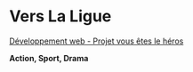 # Vers La Ligue

[Développement web - Projet vous êtes le héros]([https://www.example.com](https://smnarnold.com/projets/vous-etes-le-heros)https://smnarnold.com/projets/vous-etes-le-heros)
 
**Action, Sport, Drama**
